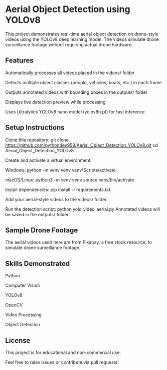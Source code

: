 # Aerial Object Detection using YOLOv8

This project demonstrates real-time aerial object detection on drone-style videos using the YOLOv8 deep learning model. The videos simulate drone surveillance footage without requiring actual drone hardware.

## Features

Automatically processes all videos placed in the videos/ folder

Detects multiple object classes (people, vehicles, boats, etc.) in each frame

Outputs annotated videos with bounding boxes in the outputs/ folder

Displays live detection preview while processing

Uses Ultralytics YOLOv8 nano model (yolov8n.pt) for fast inference

## Setup Instructions

Clone this repository:
git clone https://github.com/pythondev958/Aerial_Object_Detection_YOLOv8.git
cd Aerial_Object_Detection_YOLOv8

Create and activate a virtual environment:

Windows:
python -m venv venv
venv\Scripts\activate

macOS/Linux:
python3 -m venv venv
source venv/bin/activate

Install dependencies:
pip install -r requirements.txt

Add your aerial-style videos to the videos/ folder.

Run the detection script:
python yolo_video_aerial.py
Annotated videos will be saved in the outputs/ folder.

## Sample Drone Footage

The aerial videos used here are from Pixabay, a free stock resource, to simulate drone surveillance footage.

## Skills Demonstrated

Python

Computer Vision

YOLOv8

OpenCV

Video Processing

Object Detection

## License

This project is for educational and non-commercial use.

Feel free to raise issues or contribute via pull requests!
